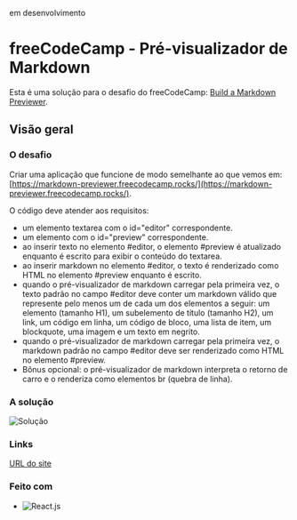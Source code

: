 em desenvolvimento

# freeCodeCamp - Pré-visualizador de Markdown
Esta é uma solução para o desafio do freeCodeCamp: [Build a Markdown Previewer](https://www.freecodecamp.org/portuguese/learn/front-end-development-libraries/front-end-development-libraries-projects/build-a-markdown-previewer).

## Visão geral

### O desafio

Criar uma aplicação que funcione de modo semelhante ao que vemos em: [https://markdown-previewer.freecodecamp.rocks/](https://markdown-previewer.freecodecamp.rocks/).

O código deve atender aos requisitos:

* um elemento textarea com o id="editor" correspondente.
* um elemento com o id="preview" correspondente.
* ao inserir texto no elemento #editor, o elemento #preview é atualizado enquanto é escrito para exibir o conteúdo do textarea.
* ao inserir markdown no elemento #editor, o texto é renderizado como HTML no elemento #preview enquanto é escrito.
* quando o pré-visualizador de markdown carregar pela primeira vez, o texto padrão no campo #editor deve conter um markdown válido que represente pelo menos um de cada um dos elementos a seguir: um elemento (tamanho H1), um subelemento de título (tamanho H2), um link, um código em linha, um código de bloco, uma lista de item, um blockquote, uma imagem e um texto em negrito.
* quando o pré-visualizador de markdown carregar pela primeira vez, o markdown padrão no campo #editor deve ser renderizado como HTML no elemento #preview.
* Bônus opcional: o pré-visualizador de markdown interpreta o retorno de carro e o renderiza como elementos br (quebra de linha).

### A solução

![Solução]()

### Links

[URL do site]()

### Feito com

* ![React.js](https://img.shields.io/badge/-React.js-0D1117?style=for-the-badge&logo=react&labelColor=0D1117)&nbsp;